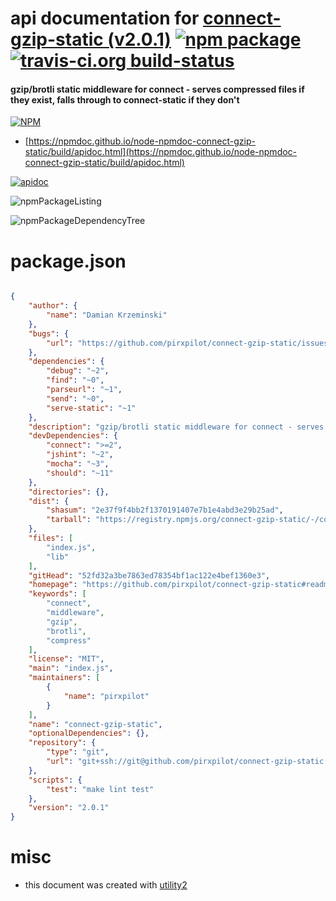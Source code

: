 # api documentation for  [connect-gzip-static (v2.0.1)](https://github.com/pirxpilot/connect-gzip-static#readme)  [![npm package](https://img.shields.io/npm/v/npmdoc-connect-gzip-static.svg?style=flat-square)](https://www.npmjs.org/package/npmdoc-connect-gzip-static) [![travis-ci.org build-status](https://api.travis-ci.org/npmdoc/node-npmdoc-connect-gzip-static.svg)](https://travis-ci.org/npmdoc/node-npmdoc-connect-gzip-static)
#### gzip/brotli static middleware for connect - serves compressed files if they exist, falls through to connect-static if they don't

[![NPM](https://nodei.co/npm/connect-gzip-static.png?downloads=true&downloadRank=true&stars=true)](https://www.npmjs.com/package/connect-gzip-static)

- [https://npmdoc.github.io/node-npmdoc-connect-gzip-static/build/apidoc.html](https://npmdoc.github.io/node-npmdoc-connect-gzip-static/build/apidoc.html)

[![apidoc](https://npmdoc.github.io/node-npmdoc-connect-gzip-static/build/screenCapture.buildCi.browser.%252Ftmp%252Fbuild%252Fapidoc.html.png)](https://npmdoc.github.io/node-npmdoc-connect-gzip-static/build/apidoc.html)

![npmPackageListing](https://npmdoc.github.io/node-npmdoc-connect-gzip-static/build/screenCapture.npmPackageListing.svg)

![npmPackageDependencyTree](https://npmdoc.github.io/node-npmdoc-connect-gzip-static/build/screenCapture.npmPackageDependencyTree.svg)



# package.json

```json

{
    "author": {
        "name": "Damian Krzeminski"
    },
    "bugs": {
        "url": "https://github.com/pirxpilot/connect-gzip-static/issues"
    },
    "dependencies": {
        "debug": "~2",
        "find": "~0",
        "parseurl": "~1",
        "send": "~0",
        "serve-static": "~1"
    },
    "description": "gzip/brotli static middleware for connect - serves compressed files if they exist, falls through to connect-static if they don't",
    "devDependencies": {
        "connect": ">=2",
        "jshint": "~2",
        "mocha": "~3",
        "should": "~11"
    },
    "directories": {},
    "dist": {
        "shasum": "2e37f9f4bb2f1370191407e7b1e4abd3e29b25ad",
        "tarball": "https://registry.npmjs.org/connect-gzip-static/-/connect-gzip-static-2.0.1.tgz"
    },
    "files": [
        "index.js",
        "lib"
    ],
    "gitHead": "52fd32a3be7863ed78354bf1ac122e4bef1360e3",
    "homepage": "https://github.com/pirxpilot/connect-gzip-static#readme",
    "keywords": [
        "connect",
        "middleware",
        "gzip",
        "brotli",
        "compress"
    ],
    "license": "MIT",
    "main": "index.js",
    "maintainers": [
        {
            "name": "pirxpilot"
        }
    ],
    "name": "connect-gzip-static",
    "optionalDependencies": {},
    "repository": {
        "type": "git",
        "url": "git+ssh://git@github.com/pirxpilot/connect-gzip-static.git"
    },
    "scripts": {
        "test": "make lint test"
    },
    "version": "2.0.1"
}
```



# misc
- this document was created with [utility2](https://github.com/kaizhu256/node-utility2)
